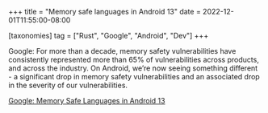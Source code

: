 +++
title = "Memory safe languages in Android 13"
date = 2022-12-01T11:55:00-08:00

[taxonomies]
tag = ["Rust", "Google", "Android", "Dev"]
+++

Google: For more than a decade, memory safety vulnerabilities have consistently represented more than 65% of vulnerabilities across products, and across the industry. On Android, we’re now seeing something different - a significant drop in memory safety vulnerabilities and an associated drop in the severity of our vulnerabilities.

<!-- more -->

[Google: Memory Safe Languages in Android 13](https://security.googleblog.com/2022/12/memory-safe-languages-in-android-13.html)

